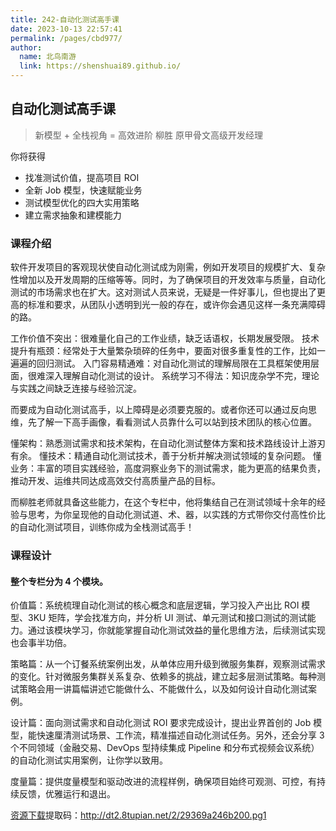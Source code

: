 ```yaml
---
title: 242-自动化测试高手课
date: 2023-10-13 22:57:41
permalink: /pages/cbd977/
author: 
  name: 北鸟南游
  link: https://shenshuai89.github.io/
---
```

## 自动化测试高手课

> 新模型 + 全栈视角 = 高效进阶
> 柳胜  原甲骨文高级开发经理

你将获得

- 找准测试价值，提高项目 ROI
- 全新 Job 模型，快速赋能业务
- 测试模型优化的四大实用策略
- 建立需求抽象和建模能力

### 课程介绍

软件开发项目的客观现状使自动化测试成为刚需，例如开发项目的规模扩大、复杂性增加以及开发周期的压缩等等。同时，为了确保项目的开发效率与质量，自动化测试的市场需求也在扩大。这对测试人员来说，无疑是一件好事儿，但也提出了更高的标准和要求，从团队小透明到光一般的存在，或许你会遇见这样一条充满障碍的路。

工作价值不突出：很难量化自己的工作业绩，缺乏话语权，长期发展受限。
技术提升有瓶颈：经常处于大量繁杂琐碎的任务中，要面对很多重复性的工作，比如一遍遍的回归测试。
入门容易精通难：对自动化测试的理解局限在工具框架使用层面，很难深入理解自动化测试的设计。
系统学习不得法：知识庞杂学不完，理论与实践之间缺乏连接与经验沉淀。

而要成为自动化测试高手，以上障碍是必须要克服的。或者你还可以通过反向思维，先了解一下高手画像，看看测试人员靠什么可以站到技术团队的核心位置。

懂架构：熟悉测试需求和技术架构，在自动化测试整体方案和技术路线设计上游刃有余。
懂技术：精通自动化测试技术，善于分析并解决测试领域的复杂问题。
懂业务：丰富的项目实践经验，高度洞察业务下的测试需求，能为更高的结果负责，推动开发、运维共同达成高效交付高质量产品的目标。

而柳胜老师就具备这些能力，在这个专栏中，他将集结自己在测试领域十余年的经验与思考，为你呈现他的自动化测试道、术、器，以实践的方式带你交付高性价比的自动化测试项目，训练你成为全栈测试高手！

### 课程设计

#### 整个专栏分为 4 个模块。

价值篇：系统梳理自动化测试的核心概念和底层逻辑，学习投入产出比 ROI 模型、3KU 矩阵，学会找准方向，并分析 UI 测试、单元测试和接口测试的测试能力。通过该模块学习，你就能掌握自动化测试效益的量化思维方法，后续测试实现也会事半功倍。

策略篇：从一个订餐系统案例出发，从单体应用升级到微服务集群，观察测试需求的变化。针对微服务集群关系复杂、依赖多的挑战，建立起多层测试策略。每种测试策略会用一讲篇幅讲述它能做什么、不能做什么，以及如何设计自动化测试案例。

设计篇：面向测试需求和自动化测试 ROI 要求完成设计，提出业界首创的 Job 模型，能快速厘清测试场景、工作流，精准描述自动化测试任务。另外，还会分享 3 个不同领域（金融交易、DevOps 型持续集成 Pipeline 和分布式视频会议系统）的自动化测试实用案例，让你学以致用。

度量篇：提供度量模型和驱动改进的流程样例，确保项目始终可观测、可控，有持续反馈，优雅运行和退出。

[资源下载](https://pan.baidu.com/s/1_NxPQrCzA9wj2ryohUZhng)提取码：http://dt2.8tupian.net/2/29369a246b200.pg1
